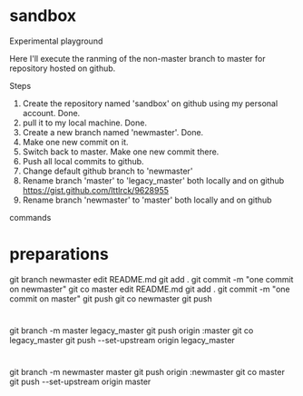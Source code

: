 # sandbox
Experimental playground

Here I'll execute the ranming of the non-master branch to master for repository hosted on github.

Steps

1. Create the repository named 'sandbox' on github using my personal account. Done.
2. pull it to my local machine. Done.
3. Create a new branch named 'newmaster'. Done.
4. Make one new commit on it.
5. Switch back to master. Make one new commit there.
6. Push all local commits to github.
7. Change default github branch to 'newmaster'
8. Rename branch 'master' to 'legacy_master' both locally and on github  https://gist.github.com/lttlrck/9628955
9. Rename branch 'newmaster' to 'master' both locally and on github


commands 
# preparations

git branch newmaster
edit README.md
git add .
git commit -m "one commit on newmaster"
git co master
edit README.md
git add .
git commit -m "one commit on master"
git push
git co newmaster
git push

#
git branch -m master legacy_master
git push origin :master
git co legacy_master
git push --set-upstream origin legacy_master

#
git branch -m newmaster master
git push origin :newmaster
git co master
git push --set-upstream origin master
